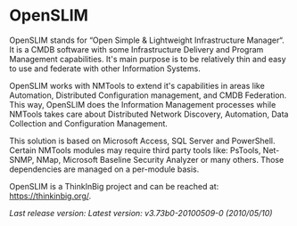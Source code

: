 # OpenSLIM

OpenSLIM stands for “Open Simple & Lightweight Infrastructure Manager“.  It is a CMDB software with some Infrastructure Delivery and Program Management capabilities. It's main purpose is to be relatively thin and easy to use and federate with other Information Systems.

OpenSLIM works with NMTools to extend it's capabilities in areas like Automation, Distributed Configuration management, and CMDB Federation. This way, OpenSLIM does the Information Management processes while NMTools takes care about Distributed Network Discovery, Automation, Data Collection and Configuration Management.

This solution is based on Microsoft Access, SQL Server and PowerShell. Certain NMTools modules may require third party tools like: PsTools, Net-SNMP, NMap, Microsoft Baseline Security Analyzer or many others. Those dependencies are managed on a per-module basis.

OpenSLIM is a ThinkInBig project and can be reached at: https://thinkinbig.org/.

_Last release version: Latest version: v3.73b0-20100509-0 (2010/05/10)_

